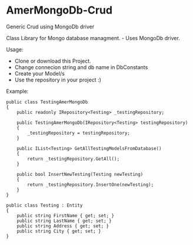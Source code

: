 # AmerMongoDb-Crud
Generic Crud using MongoDb driver

Class Library for Mongo database managment. - Uses MongoDb driver.

Usage:
- Clone or download this Project.
- Change connecion string and db name in DbConstants
- Create your Model/s
- Use the repository in your project :)

Example:

    public class TestingAmerMongoDb
    {
        public readonly IRepository<Testing> _testingRepository;

        public TestingAmerMongoDb(IRepository<Testing> testingRepository)
        {
            _testingRepository = testingRepository;
        }

        public IList<Testing> GetAllTestingModelsFromDatabase()
        {
            return _testingRepository.GetAll();
        }

        public bool InsertNewTesting(Testing newTesting)
        {
            return _testingRepository.InsertOne(newTesting);
        }
    }

    public class Testing : Entity
    {
        public string FirstName { get; set; }
        public string LastName { get; set; }
        public string Address { get; set; }
        public string City { get; set; }
    }
